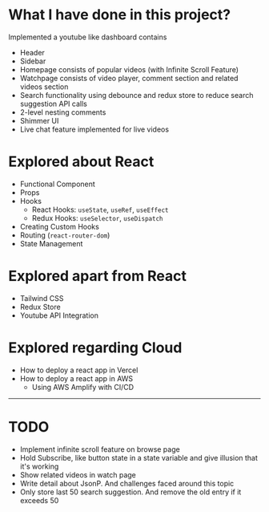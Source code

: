 # What I have done in this project?

Implemented a youtube like dashboard contains
- Header
- Sidebar
- Homepage consists of popular videos (with Infinite Scroll Feature)
- Watchpage consists of video player, comment section and related videos section
- Search functionality using debounce and redux store to reduce search suggestion API calls
- 2-level nesting comments
- Shimmer UI
- Live chat feature implemented for live videos

# Explored about React

- Functional Component
- Props
- Hooks
    - React Hooks: `useState`, `useRef`, `useEffect`
    - Redux Hooks: `useSelector`, `useDispatch`
- Creating Custom Hooks
- Routing (`react-router-dom`)
- State Management

# Explored apart from React

- Tailwind CSS
- Redux Store
- Youtube API Integration

# Explored regarding Cloud

- How to deploy a react app in Vercel
- How to deploy a react app in AWS
    - Using AWS Amplify with CI/CD

<hr>

# TODO

- Implement infinite scroll feature on browse page
- Hold Subscribe, like button state in a state variable and give illusion that it's working
- Show related videos in watch page
- Write detail about JsonP. And challenges faced around this topic
- Only store last 50 search suggestion. And remove the old entry if it exceeds 50